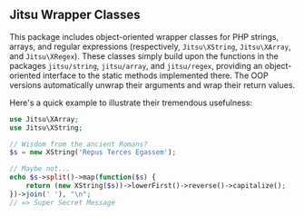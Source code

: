Jitsu Wrapper Classes
---------------------

This package includes object-oriented wrapper classes for PHP strings, arrays,
and regular expressions (respectively, `Jitsu\XString`, `Jitsu\XArray`, and
`Jitsu\XRegex`). These classes simply build upon the functions in the packages
`jitsu/string`, `jitsu/array`, and `jitsu/regex`, providing an
object-oriented interface to the static methods implemented there. The OOP
versions automatically unwrap their arguments and wrap their return values.

Here's a quick example to illustrate their tremendous usefulness:

```php
use Jitsu\XArray;
use Jitsu\XString;

// Wisdom from the ancient Romans?
$s = new XString('Repus Terces Egassem');

// Maybe not...
echo $s->split()->map(function($s) {
	return (new XString($s))->lowerFirst()->reverse()->capitalize();
})->join(' '), "\n";
// => Super Secret Message
```
